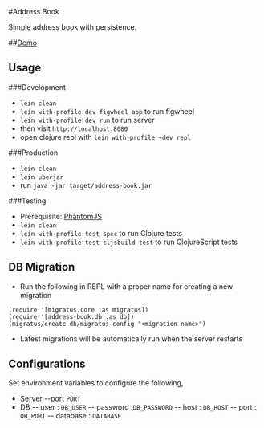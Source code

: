 #Address Book

Simple address book with persistence.

##[Demo](http://glacial-springs-9169.herokuapp.com/)

Usage
-----
###Development
- `lein clean`
- `lein with-profile dev figwheel app` to run figwheel
- `lein with-profile dev run` to run server
- then visit `http://localhost:8080`
- open clojure repl with `lein with-profile +dev repl`

###Production
- `lein clean`
- `lein uberjar`
- run `java -jar target/address-book.jar`

###Testing
- Prerequisite: [PhantomJS](https://www.npmjs.com/package/phantomjs)
- `lein clean`
- `lein with-profile test spec` to run Clojure tests
- `lein with-profile test cljsbuild test` to run ClojureScript tests

DB Migration
------------
- Run the following in REPL with a proper name for creating a new migration
```
(require '[migratus.core :as migratus])
(require '[address-book.db :as db])
(migratus/create db/migratus-config "<migration-name>")
```
- Latest migrations will be automatically run when the server restarts

Configurations
--------------
Set environment variables to configure the following,

- Server
--port `PORT`
- DB
-- user : `DB_USER`
-- password :`DB_PASSWORD`
-- host : `DB_HOST`
-- port : `DB_PORT`
-- database : `DATABASE`